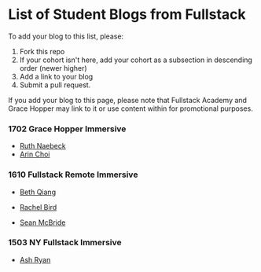 # List of Student Blogs from Fullstack

To add your blog to this list, please:

1.  Fork this repo
2.  If your cohort isn't here, add your cohort as a subsection in descending order (newer higher)
3.  Add a link to your blog
4.  Submit a pull request.

If you add your blog to this page, please note that Fullstack Academy and Grace Hopper may link to it or use content within for promotional purposes.

### 1702 Grace Hopper Immersive

* [Ruth Naebeck](http://ruthnaebeck.com/blog/)
* [Arin Choi](http://chroniclesofarin.com)

### 1610 Fullstack Remote Immersive

* [Beth Qiang](http://bethqiang.com/)

* [Rachel Bird](https://medium.com/@codinglady)

* [Sean McBride](http://spmcb.com/blog/)

### 1503 NY Fullstack Immersive

* [Ash Ryan](https://blog.ashryan.io)